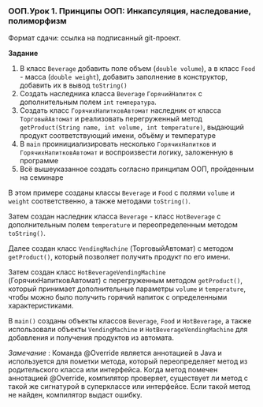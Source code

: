 ### ООП.Урок 1. Принципы ООП: Инкапсуляция, наследование, полиморфизм

Формат сдачи: ссылка на подписанный git-проект.

**Задание**

1. В класс `Beverage` добавить поле объем (`double volume`), а в класс `Food` - масса (`double weight`), добавить заполнение в конструктор, добавить их в вывод `toString()`
2. Создать наследника класса `Beverage` `ГорячийНапиток` с дополнительным полем `int` `температура`.
3. Создать класс `ГорячихНапитковАвтомат` наследник от класса `ТорговыйАвтомат` и реализовать перегруженный метод `getProduct(String name, int volume, int temperature)`, выдающий продукт соответствующий имени, объёму и температуре
4. В `main` проинициализировать несколько `ГорячихНапитков` и `ГорячихНапитковАвтомат` и воспроизвести логику, заложенную в программе
5. Всё вышеуказанное создать согласно принципам ООП, пройденным на семинаре

В этом примере созданы классы `Beverage` и `Food` с полями `volume` и `weight` соответственно, а также методами `toString()`. 

Затем создан наследник класса `Beverage` - класс `HotBeverage` с дополнительным полем `temperature` и переопределенным методом `toString()`.

Далее создан класс `VendingMachine` (ТорговыйАвтомат) с методом `getProduct()`, который позволяет получить продукт по его имени. 

Затем создан класс `HotBeverageVendingMachine` (ГорячихНапитковАвтомат) с перегруженным методом `getProduct()`, который принимает дополнительные параметры `volume` и `temperature`, чтобы можно было получить горячий напиток с определенными характеристиками.

В `main()` созданы объекты классов `Beverage`, `Food` и `HotBeverage`, а также использовали объекты `VendingMachine` и `HotBeverageVendingMachine` для добавления и получения продуктов из автомата.

*Замечание* : Команда @Override является аннотацией в Java и используется для пометки метода, который переопределяет метод из родительского класса или интерфейса. Когда метод помечен аннотацией @Override, компилятор проверяет, существует ли метод с такой же сигнатурой в суперклассе или интерфейсе. Если такой метод не найден, компилятор выдаст ошибку.